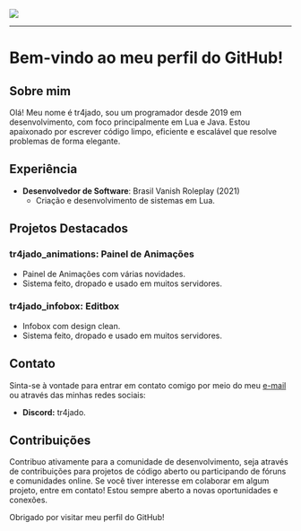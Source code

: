 ![](https://komarev.com/ghpvc/?username=tr4jado&color=blue)

---

# Bem-vindo ao meu perfil do GitHub!

## Sobre mim
Olá! Meu nome é tr4jado, sou um programador desde 2019 em desenvolvimento, com foco principalmente em Lua e Java. Estou apaixonado por escrever código limpo, eficiente e escalável que resolve problemas de forma elegante.

## Experiência
- **Desenvolvedor de Software**: Brasil Vanish Roleplay (2021)
  - Criação e desenvolvimento de sistemas em Lua.

## Projetos Destacados

### **tr4jado_animations**: Painel de Animações
- Painel de Animações com várias novidades.
- Sistema feito, dropado e usado em muitos servidores.

### **tr4jado_infobox**: Editbox
- Infobox com design clean.
- Sistema feito, dropado e usado em muitos servidores.

## Contato
Sinta-se à vontade para entrar em contato comigo por meio do meu [e-mail](seuemail@example.com) ou através das minhas redes sociais:
- **Discord:** tr4jado.

## Contribuições
Contribuo ativamente para a comunidade de desenvolvimento, seja através de contribuições para projetos de código aberto ou participando de fóruns e comunidades online.
Se você tiver interesse em colaborar em algum projeto, entre em contato! Estou sempre aberto a novas oportunidades e conexões.

Obrigado por visitar meu perfil do GitHub!

